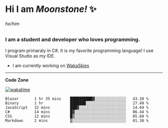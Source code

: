 
<!--
**MoonstoneStudios/MoonstoneStudios** is a ✨ _special_ ✨ repository because its `README.md` (this file) appears on your GitHub profile.

Here are some ideas to get you started:

- 🔭 I’m currently working on ...
- 🌱 I’m currently learning ...
- 👯 I’m looking to collaborate on ...
- 🤔 I’m looking for help with ...
- 💬 Ask me about ...
- 📫 How to reach me: ...
- 😄 Pronouns: ...
- ⚡ Fun fact: ...
-->

# Hi I am _Moonstone!_  ✨
###### he/him
### I am a student and developer who loves programming.

I program primaraly in C#. It is my favorite programming language! I use Visual Studio as my IDE.

- I am currently working on [WakaSkies](https://github.com/MoonstoneStudios/WakaSkies)

---

**Code Zone**


[![wakatime](https://wakatime.com/badge/user/35c755da-7226-42ef-89f9-892c03fbcf7e.svg?style=for-the-badge)](https://wakatime.com/@35c755da-7226-42ef-89f9-892c03fbcf7e)
<!--START_SECTION:waka-->

```text
Blazor       1 hr 35 mins    ██████████▓░░░░░░░░░░░░░░   43.20 %
Binary       1 hr            ███████░░░░░░░░░░░░░░░░░░   27.49 %
JavaScript   32 mins         ███▓░░░░░░░░░░░░░░░░░░░░░   14.69 %
C#           14 mins         █▓░░░░░░░░░░░░░░░░░░░░░░░   06.44 %
CSS          12 mins         █▒░░░░░░░░░░░░░░░░░░░░░░░   05.60 %
Markdown     2 mins          ▒░░░░░░░░░░░░░░░░░░░░░░░░   01.30 %
```

<!--END_SECTION:waka-->

